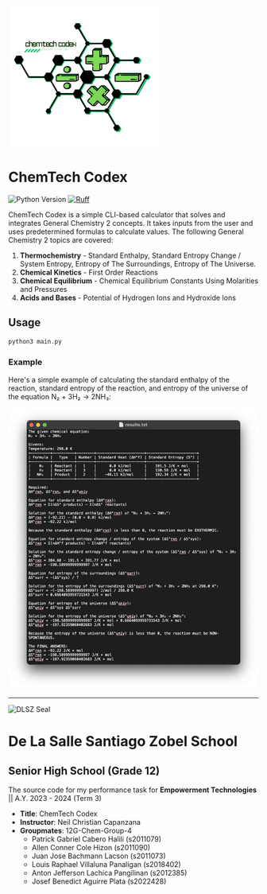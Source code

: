 <img src="./assets/logo.jpg" alt="ChemTech Logo" width="300px">

# ChemTech Codex

![Python Version](https://img.shields.io/badge/python-%3E%3D3.10-blue?style=flat-square)
[![Ruff](https://img.shields.io/endpoint?url=https%3A%2F%2Fraw.githubusercontent.com%2Fastral-sh%2Fruff%2Fmain%2Fassets%2Fbadge%2Fv2.json&style=flat-square)](https://github.com/astral-sh/ruff)

ChemTech Codex is a simple CLI-based calculator that solves and integrates General Chemistry 2 concepts. It takes inputs from the user and uses predetermined formulas to calculate values. The following General Chemistry 2 topics are covered:

1. **Thermochemistry** - Standard Enthalpy, Standard Entropy Change / System Entropy, Entropy of The Surroundings, Entropy of The Universe.
2. **Chemical Kinetics** - First Order Reactions
3. **Chemical Equilibrium** - Chemical Equilibrium Constants Using Molarities and Pressures
4. **Acids and Bases** - Potential of Hydrogen Ions and Hydroxide Ions

## Usage

```bash
python3 main.py
```

### Example

Here's a simple example of calculating the standard enthalpy of the reaction, standard entropy of the reaction, and entropy of the universe of the equation N₂ + 3H₂ → 2NH₃:

![Result Example](./assets/example_result.png)

---

<img src="https://upload.wikimedia.org/wikipedia/en/a/a0/DLSZ_Seal.png" alt="DLSZ Seal" width="150px">

# De La Salle Santiago Zobel School

## Senior High School (Grade 12)

The source code for my performance task for **Empowerment Technologies** || A.Y. 2023 - 2024 (Term 3)

- **Title**: ChemTech Codex
- **Instructor**: Neil Christian Capanzana
- **Groupmates**: 12G-Chem-Group-4
  - Patrick Gabriel Cabero Halili (s2011079)
  - Allen Conner Cole Hizon (s2011090)
  - Juan Jose Bachmann Lacson (s2011073)
  - Louis Raphael Villaluna Panaligan (s2018402)
  - Anton Jefferson Lachica Pangilinan (s2012385)
  - Josef Benedict Aguirre Plata (s2022428)
